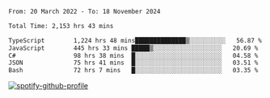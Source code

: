 <!--START_SECTION:waka-->

```txt
From: 20 March 2022 - To: 18 November 2024

Total Time: 2,153 hrs 43 mins

TypeScript        1,224 hrs 48 mins██████████████▒░░░░░░░░░░   56.87 %
JavaScript        445 hrs 33 mins █████▒░░░░░░░░░░░░░░░░░░░   20.69 %
C#                98 hrs 38 mins  █░░░░░░░░░░░░░░░░░░░░░░░░   04.58 %
JSON              75 hrs 41 mins  █░░░░░░░░░░░░░░░░░░░░░░░░   03.51 %
Bash              72 hrs 7 mins   █░░░░░░░░░░░░░░░░░░░░░░░░   03.35 %
```

<!--END_SECTION:waka-->
[![spotify-github-profile](https://spotify-github-profile.vercel.app/api/view?uid=c00zprrvy9xiloa9qnco3hmng&cover_image=true&theme=novatorem&show_offline=false&background_color=121212&bar_color=53b14f&bar_color_cover=false)](https://spotify-github-profile.vercel.app/api/view?uid=c00zprrvy9xiloa9qnco3hmng&redirect=true)




